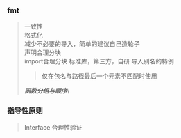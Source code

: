 ### fmt
> 一致性\
> 格式化\
> 减少不必要的导入，简单的建议自己造轮子\
> 声明合理分块\
> import合理分块 标准库，第三方，自研 
> 导入别名的特例
>> 仅在包名与路径最后一个元素不匹配时使用
> 
>***函数分组与顺序***\

### 指导性原则
> Interface 合理性验证
